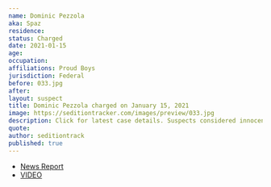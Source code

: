 ```yaml
---
name: Dominic Pezzola
aka: Spaz
residence:
status: Charged
date: 2021-01-15
age:
occupation:
affiliations: Proud Boys
jurisdiction: Federal
before: 033.jpg
after:
layout: suspect
title: Dominic Pezzola charged on January 15, 2021
image: https://seditiontracker.com/images/preview/033.jpg
description: Click for latest case details. Suspects considered innocent until proven guilty.
quote:
author: seditiontrack
published: true
---
```


- [News Report](https://www.vice.com/en/article/epdmva/a-proud-boy-in-disguise-helped-lead-the-insurrection-at-the-capitol)
- [VIDEO](https://twitter.com/BGOnTheScene/status/1346904244008456193)
